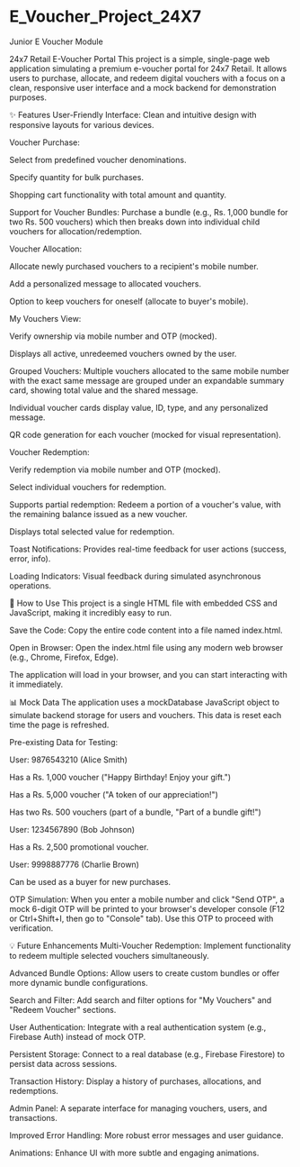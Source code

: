 # E_Voucher_Project_24X7
Junior E Voucher Module

24x7 Retail E-Voucher Portal
This project is a simple, single-page web application simulating a premium e-voucher portal for 24x7 Retail. It allows users to purchase, allocate, and redeem digital vouchers with a focus on a clean, responsive user interface and a mock backend for demonstration purposes.

✨ Features
User-Friendly Interface: Clean and intuitive design with responsive layouts for various devices.

Voucher Purchase:

Select from predefined voucher denominations.

Specify quantity for bulk purchases.

Shopping cart functionality with total amount and quantity.

Support for Voucher Bundles: Purchase a bundle (e.g., Rs. 1,000 bundle for two Rs. 500 vouchers) which then breaks down into individual child vouchers for allocation/redemption.

Voucher Allocation:

Allocate newly purchased vouchers to a recipient's mobile number.

Add a personalized message to allocated vouchers.

Option to keep vouchers for oneself (allocate to buyer's mobile).

My Vouchers View:

Verify ownership via mobile number and OTP (mocked).

Displays all active, unredeemed vouchers owned by the user.

Grouped Vouchers: Multiple vouchers allocated to the same mobile number with the exact same message are grouped under an expandable summary card, showing total value and the shared message.

Individual voucher cards display value, ID, type, and any personalized message.

QR code generation for each voucher (mocked for visual representation).

Voucher Redemption:

Verify redemption via mobile number and OTP (mocked).

Select individual vouchers for redemption.

Supports partial redemption: Redeem a portion of a voucher's value, with the remaining balance issued as a new voucher.

Displays total selected value for redemption.

Toast Notifications: Provides real-time feedback for user actions (success, error, info).

Loading Indicators: Visual feedback during simulated asynchronous operations.

🚀 How to Use
This project is a single HTML file with embedded CSS and JavaScript, making it incredibly easy to run.

Save the Code: Copy the entire code content into a file named index.html.

Open in Browser: Open the index.html file using any modern web browser (e.g., Chrome, Firefox, Edge).

The application will load in your browser, and you can start interacting with it immediately.

📊 Mock Data
The application uses a mockDatabase JavaScript object to simulate backend storage for users and vouchers. This data is reset each time the page is refreshed.

Pre-existing Data for Testing:

User: 9876543210 (Alice Smith)

Has a Rs. 1,000 voucher ("Happy Birthday! Enjoy your gift.")

Has a Rs. 5,000 voucher ("A token of our appreciation!")

Has two Rs. 500 vouchers (part of a bundle, "Part of a bundle gift!")

User: 1234567890 (Bob Johnson)

Has a Rs. 2,500 promotional voucher.

User: 9998887776 (Charlie Brown)

Can be used as a buyer for new purchases.

OTP Simulation:
When you enter a mobile number and click "Send OTP", a mock 6-digit OTP will be printed to your browser's developer console (F12 or Ctrl+Shift+I, then go to "Console" tab). Use this OTP to proceed with verification.

💡 Future Enhancements
Multi-Voucher Redemption: Implement functionality to redeem multiple selected vouchers simultaneously.

Advanced Bundle Options: Allow users to create custom bundles or offer more dynamic bundle configurations.

Search and Filter: Add search and filter options for "My Vouchers" and "Redeem Voucher" sections.

User Authentication: Integrate with a real authentication system (e.g., Firebase Auth) instead of mock OTP.

Persistent Storage: Connect to a real database (e.g., Firebase Firestore) to persist data across sessions.

Transaction History: Display a history of purchases, allocations, and redemptions.

Admin Panel: A separate interface for managing vouchers, users, and transactions.

Improved Error Handling: More robust error messages and user guidance.

Animations: Enhance UI with more subtle and engaging animations.
